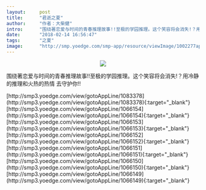 ```yaml
---
layout:     post
title:      "君逝之夏"
author:     "作者：大柴健"
intro:      "围绕著恋爱与时间的青春推理故事!!至极的学园推理。这个笑容将会消失!？用冷静的推理和火热的热情 去守护你!!"
date:       "2018-02-14 16:56:47"
tags:       "之夏"
image:      "http://smp.yoedge.com/smp-app/resource/viewImage/1002277appline.png"
---
```

<div style="text-align: center">
<p><img src="http://smp.yoedge.com/smp-app/resource/viewImage/1002277appline.png"/></p>
</div>
<p class="post-meta">
<span>围绕著恋爱与时间的青春推理故事!!至极的学园推理。这个笑容将会消失!？用冷静的推理和火热的热情 去守护你!!</span>
</p>
[http://smp3.yoedge.com/view/gotoAppLine/1083378](http://smp3.yoedge.com/view/gotoAppLine/1083378){:target="_blank"}
[http://smp3.yoedge.com/view/gotoAppLine/1066154](http://smp3.yoedge.com/view/gotoAppLine/1066154){:target="_blank"}
[http://smp3.yoedge.com/view/gotoAppLine/1066153](http://smp3.yoedge.com/view/gotoAppLine/1066153){:target="_blank"}
[http://smp3.yoedge.com/view/gotoAppLine/1066152](http://smp3.yoedge.com/view/gotoAppLine/1066152){:target="_blank"}
[http://smp3.yoedge.com/view/gotoAppLine/1066151](http://smp3.yoedge.com/view/gotoAppLine/1066151){:target="_blank"}
[http://smp3.yoedge.com/view/gotoAppLine/1066150](http://smp3.yoedge.com/view/gotoAppLine/1066150){:target="_blank"}
[http://smp3.yoedge.com/view/gotoAppLine/1066149](http://smp3.yoedge.com/view/gotoAppLine/1066149){:target="_blank"}


